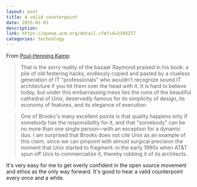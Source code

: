```yaml
---
layout: post
title: A valid counterpoint
date: 2015-01-03
description:
link: https://queue.acm.org/detail.cfm?id=2349257
categories: technology
---
```

From [Poul-Henning Kamp](https://queue.acm.org/detail.cfm?id=2349257):

>That is the sorry reality of the bazaar Raymond praised in his book: a pile of old festering hacks, endlessly copied and pasted by a clueless generation of IT "professionals" who wouldn't recognize sound IT architecture if you hit them over the head with it. It is hard to believe today, but under this embarrassing mess lies the ruins of the beautiful cathedral of Unix, deservedly famous for its simplicity of design, its economy of features, and its elegance of execution.

>One of Brooks's many excellent points is that quality happens only if somebody has the responsibility for it, and that "somebody" can be no more than one single person—with an exception for a dynamic duo. I am surprised that Brooks does not cite Unix as an example of this claim, since we can pinpoint with almost surgical precision the moment that Unix started to fragment: in the early 1990s when AT&T spun off Unix to commercialize it, thereby robbing it of its architects.

It's very easy for me to get overly confident in the open source movement and ethos as the only way forward. It's good to hear a valid counterpoint every once and a while.
